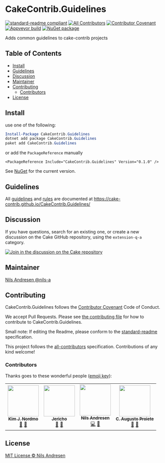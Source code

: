 # CakeContrib.Guidelines

[![standard-readme compliant][]][standard-readme]
[![All Contributors][all-contributors-badge]](#contributors)
[![Contributor Covenant][contrib-covenantimg]][contrib-covenant]
[![Appveyor build][appveyorimage]][appveyor]
[![NuGet package][nugetimage]][nuget]

Adds common guidelines to cake-contrib projects

<!-- START doctoc generated TOC please keep comment here to allow auto update -->
<!-- DON'T EDIT THIS SECTION, INSTEAD RE-RUN doctoc TO UPDATE -->
## Table of Contents

- [Install](#install)
- [Guidelines](#guidelines)
- [Discussion](#discussion)
- [Maintainer](#maintainer)
- [Contributing](#contributing)
  - [Contributors](#contributors)
- [License](#license)

<!-- END doctoc generated TOC please keep comment here to allow auto update -->

## Install

use one of the following:
```ps1
Install-Package CakeContrib.Guidelines
dotnet add package CakeContrib.Guidelines
paket add CakeContrib.Guidelines

```

or add the `PackageReference` manually
```
<PackageReference Include="CakeContrib.Guidelines" Version="0.1.0" />
```

See [NuGet](https://www.nuget.org/packages/CakeContrib.Guidelines/) for the current version.

## Guidelines

All [guidelines](https://cake-contrib.github.io/CakeContrib.Guidelines/guidelines) and [rules](https://cake-contrib.github.io/CakeContrib.Guidelines/rules) are documented at <https://cake-contrib.github.io/CakeContrib.Guidelines/>

## Discussion

If you have questions, search for an existing one, or create a new discussion on the Cake GitHub repository, using the `extension-q-a` category.

[![Join in the discussion on the Cake repository](https://img.shields.io/badge/GitHub-Discussions-green?logo=github)](https://github.com/cake-build/cake/discussions)

## Maintainer

[Nils Andresen @nils-a][maintainer]

## Contributing

CakeContrib.Guidelines follows the [Contributor Covenant][contrib-covenant] Code of Conduct.

We accept Pull Requests.
Please see [the contributing file][contributing] for how to contribute to CakeContrib.Guidelines.

Small note: If editing the Readme, please conform to the [standard-readme][] specification.

This project follows the [all-contributors][] specification. Contributions of any kind welcome!

### Contributors

Thanks goes to these wonderful people ([emoji key][emoji-key]):

<!-- ALL-CONTRIBUTORS-LIST:START - Do not remove or modify this section -->
<!-- prettier-ignore-start -->
<!-- markdownlint-disable -->
<table>
  <tr>
    <td align="center"><a href="https://github.com/AdmiringWorm"><img src="https://avatars.githubusercontent.com/u/1474648?v=4?s=100" width="100px;" alt=""/><br /><sub><b>Kim J. Nordmo</b></sub></a><br /><a href="#question-AdmiringWorm" title="Answering Questions">💬</a> <a href="#ideas-AdmiringWorm" title="Ideas, Planning, & Feedback">🤔</a></td>
    <td align="center"><a href="https://github.com/Jericho"><img src="https://avatars.githubusercontent.com/u/112710?v=4?s=100" width="100px;" alt=""/><br /><sub><b>Jericho</b></sub></a><br /><a href="https://github.com/cake-contrib/CakeContrib.Guidelines/issues?q=author%3AJericho" title="Bug reports">🐛</a> <a href="#ideas-Jericho" title="Ideas, Planning, & Feedback">🤔</a></td>
    <td align="center"><a href="https://github.com/nils-a"><img src="https://avatars.githubusercontent.com/u/349188?v=4?s=100" width="100px;" alt=""/><br /><sub><b>Nils Andresen</b></sub></a><br /><a href="https://github.com/cake-contrib/CakeContrib.Guidelines/commits?author=nils-a" title="Code">💻</a> <a href="#maintenance-nils-a" title="Maintenance">🚧</a></td>
    <td align="center"><a href="https://augustoproiete.net"><img src="https://avatars.githubusercontent.com/u/177608?v=4?s=100" width="100px;" alt=""/><br /><sub><b>C. Augusto Proiete</b></sub></a><br /><a href="#ideas-augustoproiete" title="Ideas, Planning, & Feedback">🤔</a> <a href="https://github.com/cake-contrib/CakeContrib.Guidelines/pulls?q=is%3Apr+reviewed-by%3Aaugustoproiete" title="Reviewed Pull Requests">👀</a></td>
  </tr>
</table>

<!-- markdownlint-restore -->
<!-- prettier-ignore-end -->

<!-- ALL-CONTRIBUTORS-LIST:END -->

## License

[MIT License © Nils Andresen][license]

[all-contributors]: https://github.com/all-contributors/all-contributors
[all-contributors-badge]: https://img.shields.io/github/all-contributors/cake-contrib/CakeContrib.Guidelines/develop?&style=flat-square
[appveyor]: https://ci.appveyor.com/project/cakecontrib/cakecontrib-guidelines
[appveyorimage]: https://img.shields.io/appveyor/ci/cakecontrib/cakecontrib-guidelines.svg?logo=appveyor&style=flat-square
[contrib-covenant]: https://www.contributor-covenant.org/version/2/0/code_of_conduct/
[contrib-covenantimg]: https://img.shields.io/badge/Contributor%20Covenant-v2.0%20adopted-ff69b4.svg
[contributing]: CONTRIBUTING.md
[emoji-key]: https://allcontributors.org/docs/en/emoji-key
[maintainer]: https://github.com/nils-a
[nuget]: https://nuget.org/packages/CakeContrib.Guidelines
[nugetimage]: https://img.shields.io/nuget/v/CakeContrib.Guidelines.svg?logo=nuget&style=flat-square
[license]: LICENSE.txt
[standard-readme]: https://github.com/RichardLitt/standard-readme
[standard-readme compliant]: https://img.shields.io/badge/readme%20style-standard-brightgreen.svg?style=flat-square
